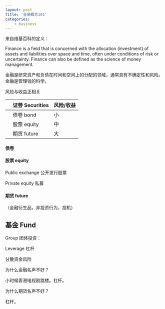 ```yaml
---
layout: post
title: '金融概念101'
categories:
    - business
---
```




来自维基百科的定义：

Finance is a field that is concerned with the allocation (investment) of assets and liabilities over space and time, often under conditions of risk or uncertainty. Finance can also be defined as the science of money management.

金融是研究资产和负债在时间和空间上的分配的领域，通常具有不确定性和风险。金融是管理钱的科学。

风险与收益正相关 

|      | 证劵 Securities | 风险/收益 |
| ---- | --------------- | --------- |
|      | 债卷 bond       | 小        |
|      | 股票 equity     | 中        |
|      | 期货 future     | 大        |



#### 债卷



#### 股票 equity


Public exchange 公开发行股票 

Private equity 私募 

#### 期货 future

（金融衍生品，非投资行为，投机） 



## 基金 Fund 

Group 团体投资： 

Leverage 杠杆

分散资金风险 



为什么金融名声不好？

小时候香港电视剧跳楼。杠杆。



为什么期货名声不好？

杠杆。